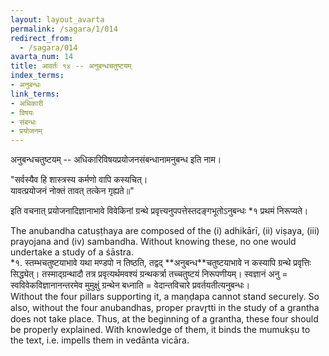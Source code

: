 ```yaml
---
layout: layout_avarta
permalink: /sagara/1/014
redirect_from:
  - /sagara/014
avarta_num: 14
title: आवर्तः १४ -- अनुबन्धचतुष्टयम्
index_terms:
- अनुबन्धः
link_terms:
- अधिकारी
- विषयः
- संबन्धः
- प्रयोजनम्
---
```


अनुबन्धचतुष्टयम् -- अधिकारिविषयप्रयोजनसंबन्धानामनुबन्ध इति नाम।

"सर्वस्यैव हि शास्त्रस्य कर्मणो वापि कस्यचित्।  
यावत्प्रयोजनं नोक्तं तावत् तत्केन गृह्यते॥"

इति वचनात् प्रयोजनादिज्ञानाभावे विवेकिनां ग्रन्थे प्रवृत्त्यनुपपत्तेस्तदङ्गभूतोऽनुबन्धः *१ प्रथमं निरूप्यते।

<div class="translation-inline" markdown="1">
The anubandha catuṣṭhaya are composed of the (i) adhikārī, (ii) viṣaya, 
(iii) prayojana and (iv) sambandha. Without knowing these, no one would
undertake a study of a śāstra.
</div>

<div class="footnote" markdown="1">
*१. स्तम्भचतुष्टयाभावे यथा मण्डपो न तिष्ठति, तद्वद् **अनुबन्ध**चतुष्टयाभावे न कस्यापि ग्रन्थे प्रवृत्तिः सिद्ध्येत्। तस्माद्ग्रन्थादौ तत्र प्रवृत्यर्थमवश्यं ग्रन्थकर्त्रा तच्चतुष्टयं निरूपणीयम्। स्वज्ञानं अनु = स्वविवेकविज्ञानानन्तरमेव मुमुक्षुं ग्रन्थेन बध्नाति = वेदान्तविचारे प्रवर्तयतीत्यनुबन्धः।

<div class="translation-inline" markdown="1">
Without the four pillars supporting it, a maṇḍapa cannot stand securely. 
So also, without the four anubandhas, proper pravr̥tti in the study of a grantha
does not take place. Thus, at the beginning of a grantha, these four should be
properly explained. With knowledge of them, it binds the mumukṣu to the 
text, i.e. impells them in vedānta vicāra. 
</div>
</div>
